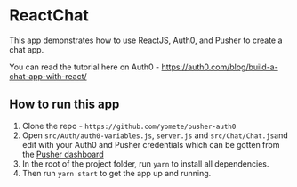 # ReactChat

This app demonstrates how to use ReactJS, Auth0, and Pusher to create a chat app.

You can read the tutorial here on Auth0 - https://auth0.com/blog/build-a-chat-app-with-react/

## How to run this app

1. Clone the repo - `https://github.com/yomete/pusher-auth0`
2. Open `src/Auth/auth0-variables.js`, `server.js` and `src/Chat/Chat.js`and edit with your Auth0 and Pusher credentials which can be gotten from the [Pusher dashboard](https://pusher.com)
3. In the root of the project folder, run `yarn` to install all dependencies.
4. Then run `yarn start` to get the app up and running.


